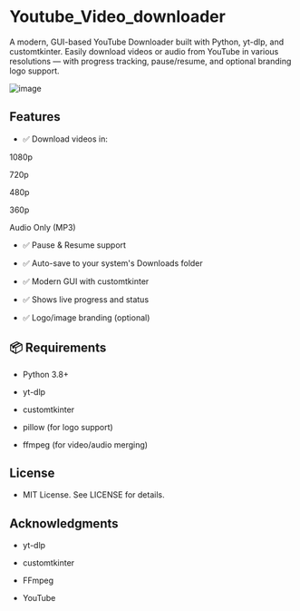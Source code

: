 # Youtube_Video_downloader

A modern, GUI-based YouTube Downloader built with Python, yt-dlp, and customtkinter.
Easily download videos or audio from YouTube in various resolutions — with progress tracking, pause/resume, and optional branding logo support.

![image](https://github.com/user-attachments/assets/1a1ed131-3be2-4110-8d6e-7eabfe5a5b2c)

## Features
- ✅ Download videos in:

1080p

720p

480p

360p

Audio Only (MP3)

- ✅ Pause & Resume support

- ✅ Auto-save to your system's Downloads folder

- ✅ Modern GUI with customtkinter

- ✅ Shows live progress and status

- ✅ Logo/image branding (optional)

## 📦 Requirements
- Python 3.8+

- yt-dlp

- customtkinter

- pillow (for logo support)

- ffmpeg (for video/audio merging)

## License
- MIT License. See LICENSE for details.

## Acknowledgments
- yt-dlp

- customtkinter

- FFmpeg

- YouTube 


